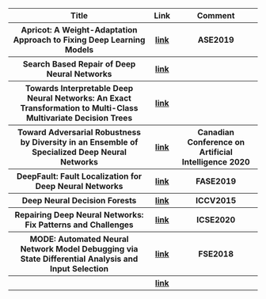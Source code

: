 <head>
  <meta charset="utf-8">

  <meta name="description" content="DNN Repair Related Work">
  <meta name="author" content="SitePoint">

  <link rel="stylesheet" href="css/styles.css?v=1.0">

  <!--[if lt IE 9]>
    <script src="https://cdnjs.cloudflare.com/ajax/libs/html5shiv/3.7.3/html5shiv.js"></script>
  <![endif]-->
</head>

<body>
  
  
<table class="tg">

  <tr>
    <th class="tg-yw4l"> Title </th> 
    <th> Link </th>    
    <th class="tg-yw4l"> Comment </th> 
  </tr>
  
  <tr>
    <th class="tg-yw4l"> Apricot: A Weight-Adaptation Approach to Fixing Deep Learning Models </th> 
    <th> <a href="https://dl.acm.org/doi/pdf/10.1109/ASE.2019.00043">link</a> </th>    
    <th class="tg-yw4l">  ASE2019 </th>   
  </tr>
  
  <tr>
    <th class="tg-yw4l"> Search Based Repair of Deep Neural Networks </th> 
    <th> <a href="https://arxiv.org/abs/1912.12463">link</a> </th>    
    <th class="tg-yw4l">   </th>   
  </tr>
  
  <tr>
    <th class="tg-yw4l"> Towards Interpretable Deep Neural Networks: An Exact Transformation to Multi-Class Multivariate Decision Trees </th> 
    <th> <a href="https://arxiv.org/abs/2003.04675">link</a> </th>    
    <th class="tg-yw4l">   </th>   
  </tr>
  
  <tr>
    <th class="tg-yw4l"> Toward Adversarial Robustness by Diversity in an Ensemble of Specialized Deep Neural Networks </th> 
    <th> <a href="https://arxiv.org/abs/2005.08321">link</a> </th>    
    <th class="tg-yw4l">   Canadian Conference on Artificial Intelligence 2020 </th>   
  </tr>
  
  <tr>
    <th class="tg-yw4l"> DeepFault: Fault Localization for Deep Neural Networks </th> 
    <th> <a href="https://link.springer.com/chapter/10.1007/978-3-030-16722-6_10">link</a> </th>    
    <th class="tg-yw4l"> FASE2019 </th>   
  </tr>
  
  <tr>
    <th class="tg-yw4l"> Deep Neural Decision Forests </th> 
    <th> <a href="https://www.cv-foundation.org/openaccess/content_iccv_2015/papers/Kontschieder_Deep_Neural_Decision_ICCV_2015_paper.pdf">link</a> </th>    
    <th class="tg-yw4l"> ICCV2015  </th>   
  </tr>
  
  <tr>
    <th class="tg-yw4l"> Repairing Deep Neural Networks: Fix Patterns and Challenges </th> 
    <th> <a href="http://design.cs.iastate.edu/papers/ICSE-20a/bugrepair.pdf">link</a> </th>    
    <th class="tg-yw4l"> ICSE2020  </th>   
  </tr>
  
    
  <tr>
    <th class="tg-yw4l">  MODE: Automated Neural Network Model Debugging via State Differential Analysis and Input Selection </th> 
    <th> <a href="https://www.cs.rutgers.edu/~sm2283/papers/FSE18.pdf">link</a> </th>    
    <th class="tg-yw4l"> FSE2018  </th>   
  </tr>
  
  <tr>
    <th class="tg-yw4l">  </th> 
    <th> <a href="">link</a> </th>    
    <th class="tg-yw4l">   </th>   
  </tr>
  
</table>

  
</body>
</html>
